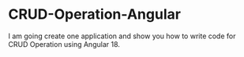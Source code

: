 # CRUD-Operation-Angular
I am going create one application and show you how to write code for CRUD Operation using Angular 18.
